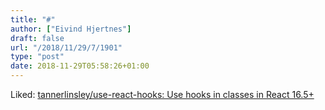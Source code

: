 ```yaml
---
title: "#"
author: ["Eivind Hjertnes"]
draft: false
url: "/2018/11/29/7/1901"
type: "post"
date: 2018-11-29T05:58:26+01:00
---
```


Liked:
[tannerlinsley/use-react-hooks:
Use hooks in classes in React 16.5+](https://github.com/tannerlinsley/use-react-hooks)
